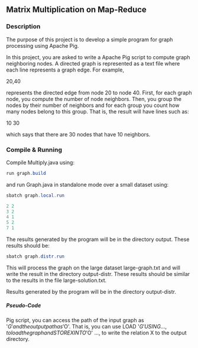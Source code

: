 
## Matrix Multiplication on Map-Reduce


### Description

The purpose of this project is to develop a simple program for graph processing using Apache Pig.

In this project, you are asked to write a Apache Pig script to compute graph neighboring nodes. A directed graph is represented as a text file where each line represents a graph edge. For example,

20,40

represents the directed edge from node 20 to node 40. First, for each graph node, you compute the number of node neighbors. Then, you group the nodes by their number of neighbors and for each group you count how many nodes belong to this group. That is, the result will have lines such as:

10 30

which says that there are 30 nodes that have 10 neighbors.

### Compile & Running

Compile Multiply.java using:

```java
run graph.build
```

and run Graph.java in standalone mode over a small dataset using:

```java
sbatch graph.local.run
```

```java
2 2
3 2
4 1
5 2
7 1
```


The results generated by the program will be in the directory output. These results should be:

```java
sbatch graph.distr.run
```

This will process the graph on the large dataset large-graph.txt and will write the result in the directory output-distr. These results should be similar to the results in the file large-solution.txt. 

Results generated by the program will be in the directory output-distr. 

##### Pseudo-Code

Pig script, you can access the path of the input graph as '$G' and the output path as '$O'. That is, you can use LOAD '$G' USING ..., to load the graph and STORE X INTO '$O' ..., to write the relation X to the output directory.
